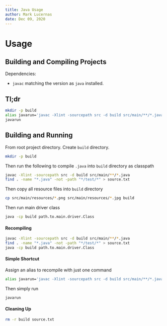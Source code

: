 ```yaml
---
title: Java Usage
author: Mark Lucernas
date: Dec 09, 2020
---
```



# Usage

## Building and Compiling Projects

Dependencies:

- `javac` matching the version as `java` installed.

## Tl;dr

```sh
mkdir -p build
alias javarun='javac -Xlint -sourcepath src -d build src/main/**/*.java; find .  -name "*.java" -not -path "*/test/*" > source.txt; java -cp build path.to.main.driver.Class'
javarun
```

## Building and Running

From root project directory. Create `build` directory.

```sh
mkdir -p build
```

Then run the following to compile `.java` into `build` directory as classpath

```sh
javac -Xlint -sourcepath src -d build src/main/**/*.java
find . -name "*.java" -not -path "*/test/*" > source.txt
```

Then copy all resource files into `build` directory

```sh
cp src/main/resources/*.png src/main/resources/*.jpg build
```

Then run main driver class

```sh
java -cp build path.to.main.driver.Class
```

#### Recompiling

```sh
javac -Xlint -sourcepath src -d build src/main/**/*.java
find . -name "*.java" -not -path "*/test/*" > source.txt
java -cp build path.to.main.driver.Class
```

#### Simple Shortcut

Assign an alias to recompile with just one command

```sh
alias javarun='javac -Xlint -sourcepath src -d build src/main/**/*.java; find . -name "*.java" -not -path "*/test/*" > source.txt; java -cp build path.to.main.driver.Class'
```

Then simply run

```sh
javarun
```

#### Cleaning Up

```sh
rm -r build source.txt
```

